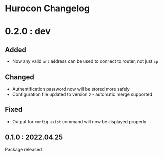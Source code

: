 # Hurocon Changelog

# 0.2.0 : dev
## Added
- Now any valid `url` address can be used to connect to router, not just `ip`

## Changed
- Authentification password now will be stored more safely
- Configuration file updated to version `2` - automatic merge supported

## Fixed
- Output for `config exist` command will now be displayed properly


## 0.1.0 : 2022.04.25
Package released
